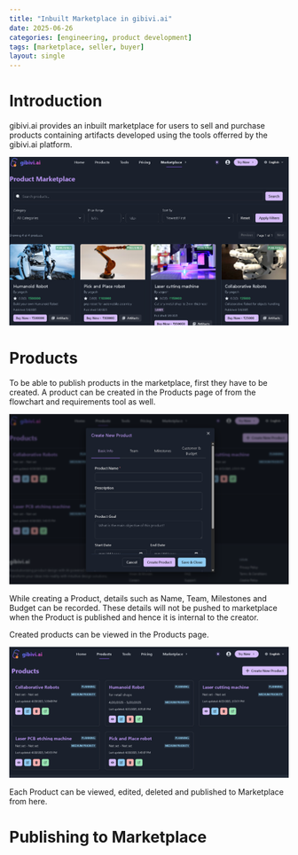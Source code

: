 ```yaml
---
title: "Inbuilt Marketplace in gibivi.ai"
date: 2025-06-26
categories: [engineering, product development]
tags: [marketplace, seller, buyer]
layout: single
---
```


# Introduction

gibivi.ai provides an inbuilt marketplace for users to sell and purchase products containing artifacts developed using the tools offerred by the gibivi.ai platform.

![alt text](/assets/images/2025-06-26-gibivi-marketplace/image1.png)

# Products

To be able to publish products in the marketplace, first they have to be created. A product can be created in the Products page of from the flowchart and requirements tool as well.

![alt text](/assets/images/2025-06-26-gibivi-marketplace/image2.png)

While creating a Product, details such as Name, Team, Milestones and Budget can be recorded. These details will not be pushed to marketplace when the Product is published and hence it is internal to the creator.

Created products can be viewed in the Products page.

![alt text](/assets/images/2025-06-26-gibivi-marketplace/image3.png)

Each Product can be viewed, edited, deleted and published to Marketplace from here.

# Publishing to Marketplace

